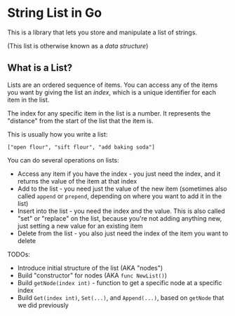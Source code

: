 # String List in Go

This is a library that lets you store and manipulate a list of strings.

(This list is otherwise known as a _data structure_)

## What is a List?

Lists are an ordered sequence of items. You can access any of the items you want by giving the list an _index_, which is a unique identifier for each item in the list.

The index for any specific item in the list is a number. It represents the "distance" from the start of the list that the item is.

This is usually how you write a list:

```
["open flour", "sift flour", "add baking soda"]
```

You can do several operations on lists:

- Access any item if you have the index - you just need the index, and it returns the value of the item at that index
- Add to the list - you need just the value of the new item (sometimes also called `append` or `prepend`, depending on where you want to add it in the list)
- Insert into the list - you need the index and the value. This is also called "set" or "replace" on the list, because you're not adding anything new, just setting a new value for an existing item
- Delete from the list - you also just need the index of the item you want to delete




TODOs:

- Introduce initial structure of the list (AKA "nodes")
- Build "constructor" for nodes (AKA `func NewList()`)
- Build `getNode(index int)` - function to get a specific node at a specific index
- Build `Get(index int)`, `Set(...)`, and `Append(...)`, based on `getNode` that we did previously